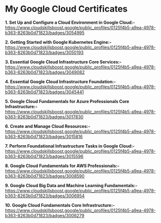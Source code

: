 # My Google Cloud Certificates


**1. Set Up and Configure a Cloud Environment in Google Cloud:-** https://www.cloudskillsboost.google/public_profiles/0125f4b5-a9ea-4978-b363-8263b0d71823/badges/3054995

__2. Getting Started with Google Kubernetes Engine:-__ https://www.cloudskillsboost.google/public_profiles/0125f4b5-a9ea-4978-b363-8263b0d71823/badges/3050193

**3. Essential Google Cloud Infrastructure Core Services:-** https://www.cloudskillsboost.google/public_profiles/0125f4b5-a9ea-4978-b363-8263b0d71823/badges/3049082

**4. Essential Google Cloud Infrastructure Foundation:-** https://www.cloudskillsboost.google/public_profiles/0125f4b5-a9ea-4978-b363-8263b0d71823/badges/3045441

**5. Google Cloud Fundamentals for Azure Professionals Core Infrastructure:-** https://www.cloudskillsboost.google/public_profiles/0125f4b5-a9ea-4978-b363-8263b0d71823/badges/3017830

**6. Create and Manage Cloud Resources:-** https://www.cloudskillsboost.google/public_profiles/0125f4b5-a9ea-4978-b363-8263b0d71823/badges/3015816

**7. Perform Foundational Infrastructure Tasks in Google Cloud:-** https://www.cloudskillsboost.google/public_profiles/0125f4b5-a9ea-4978-b363-8263b0d71823/badges/3015596

**8. Google Cloud Fundamentals for AWS Professionals:-** https://www.cloudskillsboost.google/public_profiles/0125f4b5-a9ea-4978-b363-8263b0d71823/badges/3008590

**9. Google Cloud Big Data and Machine Learning Fundamentals:-** https://www.cloudskillsboost.google/public_profiles/0125f4b5-a9ea-4978-b363-8263b0d71823/badges/3006954

**10. Google Cloud Fundamentals Core Infrastructure:-** https://www.cloudskillsboost.google/public_profiles/0125f4b5-a9ea-4978-b363-8263b0d71823/badges/3006279
